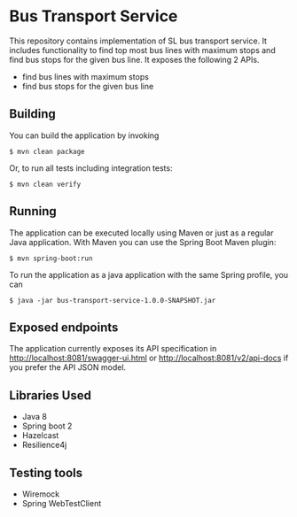 # Bus Transport Service

This repository contains implementation of SL bus transport service. It includes functionality to find top most bus lines with maximum stops and find
 bus stops for the given bus line. It exposes the following 2 APIs.
 
 * find bus lines with maximum stops
 * find bus stops for the given bus line
 
## Building

You can build the application by invoking

```
$ mvn clean package
```

Or, to run all tests including integration tests:
```
$ mvn clean verify
```

## Running

The application can be executed locally using Maven or just as a regular Java application. With Maven you can use the Spring Boot Maven plugin:

```
$ mvn spring-boot:run
```

To run the application as a java application with the same Spring profile, you can

```
$ java -jar bus-transport-service-1.0.0-SNAPSHOT.jar 
```

## Exposed endpoints

The application currently exposes its API specification in <http://localhost:8081/swagger-ui.html> or <http://localhost:8081/v2/api-docs> if you prefer the API JSON model.

## Libraries Used

* Java 8
* Spring boot 2
* Hazelcast
* Resilience4j

## Testing tools

* Wiremock
* Spring WebTestClient
